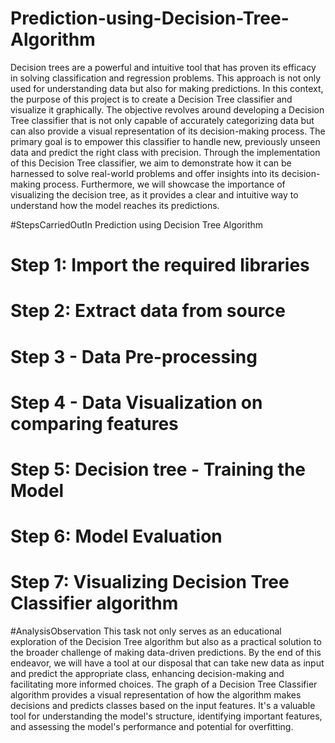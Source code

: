 # Prediction-using-Decision-Tree-Algorithm

Decision trees are a powerful and intuitive tool that has proven its efficacy in solving classification and regression problems. This approach is not only used for understanding data but also for making predictions. In this context, the purpose of this project is to create a Decision Tree classifier and visualize it graphically.
The objective revolves around developing a Decision Tree classifier that is not only capable of accurately categorizing data but can also provide a visual representation of its decision-making process. The primary goal is to empower this classifier to handle new, previously unseen data and predict the right class with precision.
Through the implementation of this Decision Tree classifier, we aim to demonstrate how it can be harnessed to solve real-world problems and offer insights into its decision-making process. Furthermore, we will showcase the importance of visualizing the decision tree, as it provides a clear and intuitive way to understand how the model reaches its predictions.

#StepsCarriedOutIn Prediction using Decision Tree Algorithm
# Step 1: Import the required libraries
# Step 2: Extract data from source
# Step 3 - Data Pre-processing
# Step 4 - Data Visualization on comparing features
# Step 5: Decision tree - Training the Model
# Step 6: Model Evaluation
# Step 7: Visualizing Decision Tree Classifier algorithm

#AnalysisObservation
This task not only serves as an educational exploration of the Decision Tree algorithm but also as a practical solution to the broader challenge of making data-driven predictions. By the end of this endeavor, we will have a tool at our disposal that can take new data as input and predict the appropriate class, enhancing decision-making and facilitating more informed choices.
The graph of a Decision Tree Classifier algorithm provides a visual representation of how the algorithm makes decisions and predicts classes based on the input features. It's a valuable tool for understanding the model's structure, identifying important features, and assessing the model's performance and potential for overfitting. 

